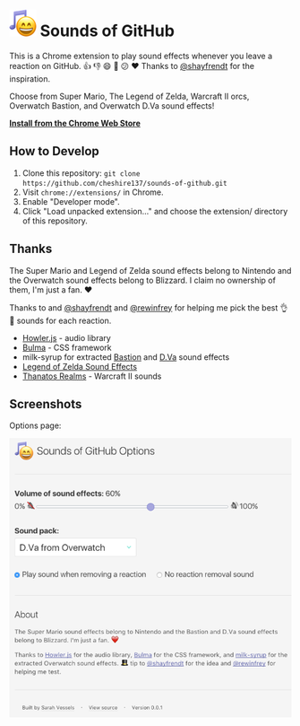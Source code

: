 # ![icon](extension/icon48.png) Sounds of GitHub

This is a Chrome extension to play sound effects whenever you leave a reaction
on GitHub. :thumbsup: :thumbsdown: :smile: :tada: :confused: :heart: Thanks to
[@shayfrendt](https://github.com/shayfrendt) for the inspiration.

Choose from Super Mario, The Legend of Zelda, Warcraft II orcs, Overwatch
Bastion, and Overwatch D.Va sound effects!

**[Install from the Chrome Web Store](https://chrome.google.com/webstore/detail/sounds-of-github/dahmkeokilolnpmidacepocehjjhbhnp?hl=en-US&gl=US)**

## How to Develop

1. Clone this repository: `git clone https://github.com/cheshire137/sounds-of-github.git`
1. Visit `chrome://extensions/` in Chrome.
1. Enable "Developer mode".
1. Click "Load unpacked extension..." and choose the extension/ directory of this repository.

## Thanks

The Super Mario and Legend of Zelda sound effects belong to Nintendo and the
Overwatch sound effects belong to Blizzard. I claim no ownership of them, I'm
just a fan. :heart:

Thanks to and [@shayfrendt](https://github.com/shayfrendt) and [@rewinfrey](https://github.com/rewinfrey) for helping me pick the best :ok_hand: :100: sounds for each reaction.

- [Howler.js](https://github.com/goldfire/howler.js) - audio library
- [Bulma](http://bulma.io/documentation/elements/form/) - CSS framework
- milk-syrup for extracted [Bastion](http://milk-syrup.tumblr.com/bastion) and [D.Va](http://milk-syrup.tumblr.com/d.va) sound effects
- [Legend of Zelda Sound Effects](http://noproblo.dayjo.org/ZeldaSounds/)
- [Thanatos Realms](http://www.thanatosrealms.com/war2/horde-sounds) - Warcraft II sounds

## Screenshots

Options page:

![screenshot of options](https://raw.githubusercontent.com/cheshire137/sounds-of-github/master/screenshot.png)

